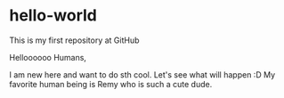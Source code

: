 # hello-world
This is my first repository at GitHub

Helloooooo Humans,

I am new here and want to do sth cool. Let's see what will happen :D
My favorite human being is Remy who is such a cute dude.
